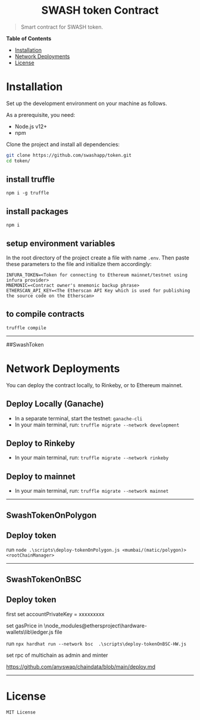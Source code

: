 <h1 align="center">SWASH token Contract</h1>

> Smart contract for SWASH token. 

**Table of Contents**

- [Installation](#-installation)
- [Network Deployments](#-network-deployments)
- [License](#-license)


# Installation

Set up the development environment on your machine as follows.

As a prerequisite, you need:

- Node.js v12+
- npm

Clone the project and install all dependencies:

```bash
git clone https://github.com/swashapp/token.git
cd token/
```

## install truffle
```
npm i -g truffle
```


## install packages
```
npm i
```

## setup environment variables
In the root directory of the project create a file with name ```.env```. Then paste these parameters to the file and initialize them accordingly:

```
INFURA_TOKEN=<Token for connecting to Ethereum mainnet/testnet using infura provider>
MNEMONIC=<Contract owner's mnemonic backup phrase>
ETHERSCAN_API_KEY=<The Etherscan API Key which is used for publishing the source code on the Etherscan>
```

## to compile contracts
```
truffle compile
```

---
##SwashToken

# Network Deployments

You can deploy the contract locally, to Rinkeby, or to Ethereum mainnet.

## Deploy Locally (Ganache)

* In a separate terminal, start the testnet: `ganache-cli`
* In your main terminal, run: `truffle migrate --network development`

## Deploy to Rinkeby

* In your main terminal, run: `truffle migrate --network rinkeby`

## Deploy to mainnet

* In your main terminal, run: `truffle migrate --network mainnet`
---
## SwashTokenOnPolygon

## Deploy token

run `node .\scripts\deploy-tokenOnPolygon.js <mumbai/(matic/polygon)> <rootChainManager>`

---
## SwashTokenOnBSC

## Deploy token
first set accountPrivateKey = xxxxxxxxx

set gasPrice in \node_modules\@ethersproject\hardware-wallets\lib\ledger.js file

run `npx hardhat run --network bsc  .\scripts\deploy-tokenOnBSC-HW.js`

set rpc of multichain as admin and minter

https://github.com/anyswap/chaindata/blob/main/deploy.md

---
# License

```
MIT License

```
